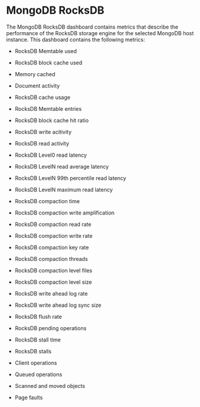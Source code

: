 # MongoDB RocksDB

The MongoDB RocksDB dashboard contains metrics that describe the performance
of the RocksDB storage engine for the selected MongoDB host instance. This
dashboard contains the following metrics:


* RocksDB Memtable used


* RocksDB block cache used


* Memory cached


* Document activity


* RocksDB cache usage


* RocksDB Memtable entries


* RocksDB block cache hit ratio


* RocksDB write acitivity


* RocksDB read activity


* RocksDB Level0 read latency


* RocksDB LevelN read average latency


* RocksDB LevelN 99th percentile read latency


* RocksDB LevelN maximum read latency


* RocksDB compaction time


* RocksDB compaction write amplification


* RocksDB compaction read rate


* RocksDB compaction write rate


* RocksDB compaction key rate


* RocksDB compaction threads


* RocksDB compaction level files


* RocksDB compaction level size


* RocksDB write ahead log rate


* RocksDB write ahead log sync size


* RocksDB flush rate


* RocksDB pending operations


* RocksDB stall time


* RocksDB stalls


* Client operations


* Queued operations


* Scanned and moved objects


* Page faults
